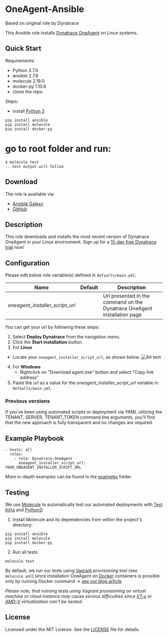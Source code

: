 # OneAgent-Ansible
Based on original role by Dynatrace

This Ansible role installs [Dynatrace OneAgent](http://www.dynatrace.com) on Linux systems.

## Quick Start
Requirements:
- Python 3.7.0
- ansible 2.7.6
- molecule 2.19.0
- docker-py 1.10.6
- clone the repo

Steps:
- install [Python 3](https://www.python.org/downloads/)
```
pip install ansible
pip install molecule
pip install docker-py
```

# go to root folder and run:
```
$ molecule test
...test output will follow
```

## Download

The role is available via:

- [Ansible Galaxy](https://galaxy.ansible.com/Dynatrace/OneAgent)
- [GitHub](https://github.com/dynatrace/Dynatrace-OneAgent-Ansible)

## Description

This role downloads and installs the most recent version of Dynatrace OneAgent in your Linux environment. Sign up for a [15-day free Dynatrace trial](https://www.dynatrace.com/trial/?vehicle_name=https://github.com/Dynatrace/Dynatrace-OneAgent-Ansible/) now!

## Configuration

Please edit below role variable(s) defined in ```defaults/main.yml```:

| Name                                   | Default            | Description
|----------------------------------------|--------------------|------------
| *oneagent_installer_script_url*        |                    | Url presented in the command on the Dynatrace OneAgent installation page

You can get your url by following these steps:

1. Select **Deploy Dynatrace** from the navigation menu.
2. Click the **Start installation** button.
3.  For **Linux**
   - Locate your `oneagent_installer_script_url`, as shown below.
   ![Alt text](https://raw.githubusercontent.com/Dynatrace/Dynatrace-OneAgent-Ansible/images/url_script_screenshot.png)
4. For **Windows**
    - Rightclick on "Download agent.exe" button and select "Copy link address"
5. Paste the url as a value for the *oneagent_installer_script_url* variable in `defaults/main.yml`.

### Previous versions

If you’ve been using automated scripts or deployment via YAML utilizing the TENANT, SERVER, TENANT_TOKEN command line arguments, you’ll find that the new approach is fully transparent and no changes are required.

## Example Playbook

```
- hosts: all
  roles:
    - role: Dynatrace.OneAgent
      oneagent_installer_script_url: YOUR_ONEAGENT_INSTALLER_SCRIPT_URL
```

More in-depth examples can be found in the [examples](https://github.com/Dynatrace/Dynatrace-OneAgent-Ansible/tree/master/examples) folder.

## Testing

We use [Molecule](https://molecule.readthedocs.io/en/latest/) to automatically test our automated deployments with [Test Infra](https://testinfra.readthedocs.io/en/latest/) and [Python3](https://docs.python.org/3/):

1) Install Molecule and its dependencies from within the project's directory:

```
pip install ansible
pip install molecule
pip install docker-py
```

2) Run all tests

```
molecule test
```

By default, we run our tests using [Vagrant](https://www.vagrantup.com/) provisioning tool (see `molecule.yml`) since installation OneAgent on [Docker](https://www.docker.com/) containers is possible only by running Docker command -> [see our blog article](https://www.dynatrace.com/blog/new-docker-image-leverages-bootstrapper-download-oneagent-installer/).

*Please note, that running tests using Vagrant provisioning on virtual machine or cloud instance may cause serious difficulties since [VT-x](https://en.wikipedia.org/wiki/X86_virtualization#Intel_virtualization_.28VT-x.29) or [AMD-V](https://en.wikipedia.org/wiki/X86_virtualization#AMD_virtualization_.28AMD-V.29) virtualization can't be nested.*

## License

Licensed under the MIT License. See the [LICENSE](https://github.com/dynatrace/Dynatrace-OneAgent-Ansible/blob/master/LICENSE) file for details.
